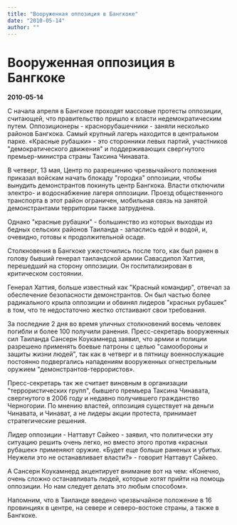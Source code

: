 ```yaml
---
title: "Вооруженная оппозиция в Бангкоке"
date: "2010-05-14"
author: ""
---
```


# Вооруженная оппозиция в Бангкоке

**2010-05-14** 

С начала апреля в Бангкоке проходят массовые протесты оппозиции, считающей, что правительство пришло к власти недемократическим путем. Оппозиционеры - краснорубашечники - заняли несколько районов Бангкока. Самый крупный лагерь находится в центральном парке. «Красные рубашки» - это сторонники левых партий, участников "демократического движения" и поддерживающих свергнутого премьер-министра страны Таксина Чинавата.

В четверг, 13 мая, Центр по разрешению чрезвычайного положения приказал войскам начать блокаду "городка" оппозиции, чтобы вынудить демонстрантов покинуть центр Бангкока. Власти отключили электро- и водоснабжение лагеря оппозиции. Проезд общественного транспорта в этот район ограничен, мобильная связь на занятой демонстрантами территории также затруднена.

Однако "красные рубашки" - большинство из которых выходцы из бедных сельских районов Таиланда - запаслись едой и водой, и, очевидно, готовы к продолжительной осаде.

Столкновения в Бангкоке ужесточились после того, как был ранен в голову бывший генерал таиландской армии Савасдипол Хаттия, перешедший на сторону оппозиции. Он госпитализирован в критическом состоянии.

Генерал Хаттия, больше известный как "Красный командир", отвечал за обеспечение безопасности демонстрантов. Он был частью более радикального крыла оппозиции и обвинял лидеров "красных рубашек" в том, что те недостаточно жестко отстаивают свои требования.

За последние 2 дня во время уличных столкновений восемь человек погибли и более 100 получили ранения. Пресс-секретарь вооруженных сил Таиланда Сансерн Коукамнерд заявил, что армии и полиции разрешено применять боевые патроны с целью "самообороны и защиты жизни людей", так как в четверг и в пятницу военнослужащие постоянно подвергались нападениям вооруженных огнестрельным оружием "демонстрантов-террористов».

Пресс-секретарь так же считает виновным в организации "террористических групп", бывшего премьера Таксина Чинавата, свергнутого в 2006 году и недавно получившего гражданство Черногории. По мнению властей, оппозиция существует на деньги Чинавата, и Чинават, а не лидеры акции протеста, принимает стратегические решения.

Лидер оппозиции - Наттавут Сайкео - заявил, что политически эту ситуацию решить очень легко, но вместо этого против «красных рубашек» применяют оружие. «Будет еще больше раненых и убитых. Неужели это не останавливает власти?» - говорит Наттавут Сайкео.

А Сансерн Коукамнерд акцентирует внимание вот на чем: «Конечно, очень сложно останавливать людей, которые хотят прийти на помощь оппозиции. Но нам следует делать это любым способом».

Напомним, что в Таиланде введено чрезвычайное положение в 16 провинциях в центре, на севере и северо-востоке страны, а также в Бангкоке.